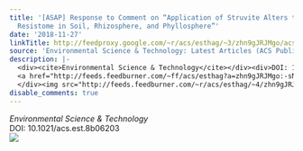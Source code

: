 ```yaml
---
title: '[ASAP] Response to Comment on “Application of Struvite Alters the Antibiotic
  Resistome in Soil, Rhizosphere, and Phyllosphere”'
date: '2018-11-27'
linkTitle: http://feedproxy.google.com/~r/acs/esthag/~3/zhn9gJRJMgo/acs.est.8b06203
source: 'Environmental Science & Technology: Latest Articles (ACS Publications)'
description: |-
  <div><cite>Environmental Science & Technology</cite></div><div>DOI: 10.1021/acs.est.8b06203</div><div class="feedflare">
  <a href="http://feeds.feedburner.com/~ff/acs/esthag?a=zhn9gJRJMgo:-sNighGob_w:yIl2AUoC8zA"><img src="http://feeds.feedburner.com/~ff/acs/esthag?d=yIl2AUoC8zA" border="0"></img></a>
  </div><img src="http://feeds.feedburner.com/~r/acs/esthag/~4/zhn9gJRJMgo" height="1" width="1" ...
disable_comments: true
---
```

<div><cite>Environmental Science & Technology</cite></div><div>DOI: 10.1021/acs.est.8b06203</div><div class="feedflare">
<a href="http://feeds.feedburner.com/~ff/acs/esthag?a=zhn9gJRJMgo:-sNighGob_w:yIl2AUoC8zA"><img src="http://feeds.feedburner.com/~ff/acs/esthag?d=yIl2AUoC8zA" border="0"></img></a>
</div><img src="http://feeds.feedburner.com/~r/acs/esthag/~4/zhn9gJRJMgo" height="1" width="1" ...